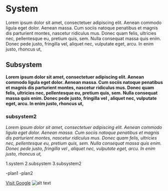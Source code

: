 # System
Lorem ipsum dolor sit amet, consectetuer adipiscing elit. Aenean commodo ligula eget dolor. Aenean massa.
Cum sociis natoque penatibus et magnis dis parturient montes, nascetur ridiculus mus. Donec quam felis, ultricies nec, pellentesque eu, pretium quis, sem. Nulla consequat massa quis enim. Donec
pede justo, fringilla vel, aliquet nec, vulputate eget, arcu. In enim justo, rhoncus ut,

## Subsystem 
**Lorem ipsum dolor sit amet, consectetuer adipiscing elit. Aenean commodo ligula eget dolor. Aenean massa. Cum sociis natoque penatibus et magnis dis parturient montes,
nascetur ridiculus mus. Donec quam felis, ultricies nec, pellentesque eu, pretium quis, sem. Nulla consequat massa quis enim. Donec pede justo, fringilla vel
, aliquet nec, vulputate eget, arcu. In enim justo, rhoncus ut,**

### subsystem2
_Lorem ipsum dolor sit amet, consectetuer adipiscing elit. Aenean commodo ligula eget dolor. Aenean massa. Cum sociis natoque penatibus et magnis dis parturient montes, nascetur ridiculus
mus. Donec quam felis, ultricies nec, pellentesque eu, pretium quis, sem. Nulla consequat massa quis enim. Donec pede justo, fringilla vel
, aliquet nec, vulputate eget, arcu. In enim justo, rhoncus ut,_

1.system
2.subsystem
3.subsystem2

-plan1
-plan2

[Visit Google](https://www.google.com/search?q=asu+jordan+image&sca_esv=583760030&rlz=1C1GCEU_enJO998JO998&tbm=isch&source=lnms&sa=X&ved=2ahUKEwipp-7T-8-CAxUXgP0HHds-AQMQ_AUoAXoECAMQAw&biw=1440&bih=773&dpr=1)
![alt text](https://github.com/AhmadMustafa99/university-projects/assets/149328355/06284d5c-5c71-4ed9-96f4-858509bbfd9d)

